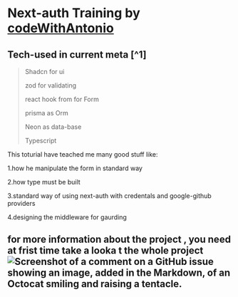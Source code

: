 # Next-auth Training by [codeWithAntonio](https://youtu.be/1MTyCvS05V4?si=4IEWQUpCVfb9ghhh"thelatestguidefornextAuthin2024")
## Tech-used in current meta [^1]
>
> Shadcn for ui
>
> zod for validating
>
> react hook from for Form
>
> prisma as Orm
>
> Neon as data-base
>
> Typescript
>
This toturial have teached me many good stuff like:

1.how he manipulate the form in standard way

2.how type must be built

3.standard way of using next-auth with credentals and google-github providers

4.designing the middleware for gaurding

## for more information about the project , you need at frist time take a looka t the whole project ![Screenshot of a comment on a GitHub issue showing an image, added in the Markdown, of an Octocat smiling and raising a tentacle.](https://myoctocat.com/assets/images/base-octocat.svg)
